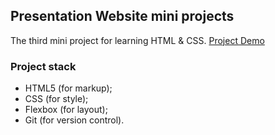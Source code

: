 ## Presentation Website mini projects

The third mini project for learning HTML & CSS. [Project Demo](https://kayyrbeks.github.io/udemy-courses/01-modern-html-css/03-presentation-website/index.html)

### Project stack

- HTML5 (for markup);
- CSS (for style);
- Flexbox (for layout);
- Git (for version control).
